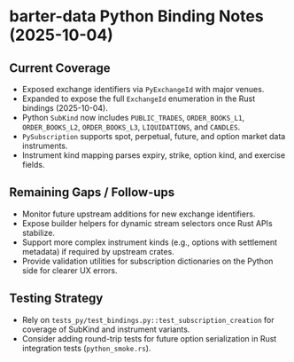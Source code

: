 # barter-data Python Binding Notes (2025-10-04)

## Current Coverage
- Exposed exchange identifiers via `PyExchangeId` with major venues.
- Expanded to expose the full `ExchangeId` enumeration in the Rust bindings (2025-10-04).
- Python `SubKind` now includes `PUBLIC_TRADES`, `ORDER_BOOKS_L1`, `ORDER_BOOKS_L2`, `ORDER_BOOKS_L3`, `LIQUIDATIONS`, and `CANDLES`.
- `PySubscription` supports spot, perpetual, future, and option market data instruments.
- Instrument kind mapping parses expiry, strike, option kind, and exercise fields.

## Remaining Gaps / Follow-ups
- Monitor future upstream additions for new exchange identifiers.
- Expose builder helpers for dynamic stream selectors once Rust APIs stabilize.
- Support more complex instrument kinds (e.g., options with settlement metadata) if required by upstream crates.
- Provide validation utilities for subscription dictionaries on the Python side for clearer UX errors.

## Testing Strategy
- Rely on `tests_py/test_bindings.py::test_subscription_creation` for coverage of SubKind and instrument variants.
- Consider adding round-trip tests for future option serialization in Rust integration tests (`python_smoke.rs`).
